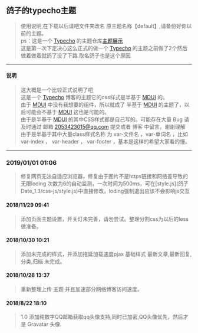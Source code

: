 [MDUI]:https://www.mdui.org/
[Typecho]:http://typecho.org/
## 鸽子的typecho主题
> 使用说明,在下载以后请吧文件夹改名 原主题名称【default】,请备份好你以前的主题。<br/>
> ps：这是一个 [Typecho] 的主题仓库<a href="bbs.funnyli.cn" >主题展示</a><br/>
> 这是第一次下定决心这么正式的做一个 [Typecho] 的主题之前做了2个然后做着做着就鸽了没了下路.取名鸽子也是这个原因
* * *
#### 说明
> 这大概是一个比较正式说明了吧<br/>
> 这是一个 [Typecho] 博客的主题它的css样式是半基于 [MDUI] 的。<br />
> 由于 [MDUI] 中没有我想要的组件，所以就成了 半基于 [MDUI] 的主题了，以后可能会不基于 [MDUI] 这也是可能的。<br />
> 由于是半基于 [MDUI] 的其中CSS样式都是自己写的。可能存在大量 Bug 请及时通过 邮箱 2053423015@qq.com 提交或者 博客 中留言。谢谢理解<br />
> 由于是半基于其中大量class样式名称 为 var-文件名 ，var-单词名 ，比如 var-index ， var-header ， var-footer ，基本是这样的希望大家看的懂。<br />
* * *
### 2019/01/01 01:06
> 修复网页无法自适应浏览器，修复由于图片不是https链接和网络差导致的无限loding
> 次数为6的自动监测，一次时间为500ms，可在[style.js](鸽子 Date_1.3/css-js/style.js)中直接修改，loding强制退出应该不会影响js交互
#### 2018/11/29 09:41
> 添加页面主题设置，开关灯未完善，请勿尝试。整理分割css为以后的less做准备。
#### 2018/10/30 10:21
> 添加未完成的样式，并添加拖延加载速度pjax
> 基础样式 最新文章,最新回复,分类,归档 未完成。

#### 2018/10/28 13:37 
> 重新整理上传 主题  并且加速部分网络博客访问速度。

#### 2018/8/22 18:10
> 1.0 添加纯数字QQ邮箱获取qq头像支持,同时已加密,QQ头像优先，然后才是 Gravatar 头像.
